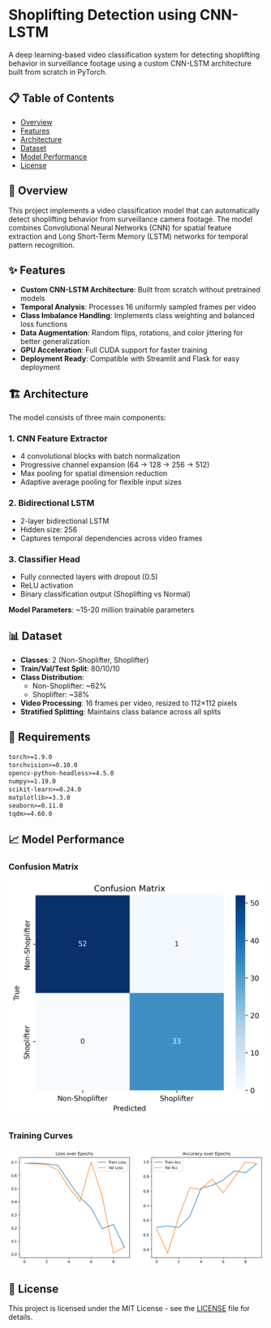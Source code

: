 # Shoplifting Detection using CNN-LSTM

A deep learning-based video classification system for detecting shoplifting behavior in surveillance footage using a custom CNN-LSTM architecture built from scratch in PyTorch.

## 📋 Table of Contents
- [Overview](#overview)
- [Features](#features)
- [Architecture](#architecture)
- [Dataset](#dataset)
- [Model Performance](#model-performance)
- [License](#license)

## 🎯 Overview

This project implements a video classification model that can automatically detect shoplifting behavior from surveillance camera footage. The model combines Convolutional Neural Networks (CNN) for spatial feature extraction and Long Short-Term Memory (LSTM) networks for temporal pattern recognition.

## ✨ Features

- **Custom CNN-LSTM Architecture**: Built from scratch without pretrained models
- **Temporal Analysis**: Processes 16 uniformly sampled frames per video
- **Class Imbalance Handling**: Implements class weighting and balanced loss functions
- **Data Augmentation**: Random flips, rotations, and color jittering for better generalization
- **GPU Acceleration**: Full CUDA support for faster training
- **Deployment Ready**: Compatible with Streamlit and Flask for easy deployment

## 🏗️ Architecture

The model consists of three main components:

### 1. CNN Feature Extractor
- 4 convolutional blocks with batch normalization
- Progressive channel expansion (64 → 128 → 256 → 512)
- Max pooling for spatial dimension reduction
- Adaptive average pooling for flexible input sizes

### 2. Bidirectional LSTM
- 2-layer bidirectional LSTM
- Hidden size: 256
- Captures temporal dependencies across video frames

### 3. Classifier Head
- Fully connected layers with dropout (0.5)
- ReLU activation
- Binary classification output (Shoplifting vs Normal)

**Model Parameters**: ~15-20 million trainable parameters

## 📊 Dataset

- **Classes**: 2 (Non-Shoplifter, Shoplifter)
- **Train/Val/Test Split**: 80/10/10
- **Class Distribution**: 
  - Non-Shoplifter: ~62%
  - Shoplifter: ~38%
- **Video Processing**: 16 frames per video, resized to 112×112 pixels
- **Stratified Splitting**: Maintains class balance across all splits

## 🔧 Requirements

```
torch>=1.9.0
torchvision>=0.10.0
opencv-python-headless>=4.5.0
numpy>=1.19.0
scikit-learn>=0.24.0
matplotlib>=3.3.0
seaborn>=0.11.0
tqdm>=4.60.0
```

## 📈 Model Performance

### Confusion Matrix
![Confusion Matrix](assets/confusion_matrix.png)

### Training Curves
![Training Curves](assets/training_curves.png)


## 📝 License

This project is licensed under the MIT License - see the [LICENSE](LICENSE) file for details.
